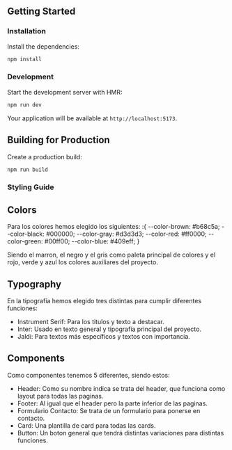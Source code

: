 ## Getting Started

### Installation

Install the dependencies:

```bash
npm install
```

### Development

Start the development server with HMR:

```bash
npm run dev
```

Your application will be available at `http://localhost:5173`.

## Building for Production

Create a production build:

```bash
npm run build
```

### Styling Guide

## Colors

Para los colores hemos elegido los siguientes:
:{
--color-brown: #b68c5a;
--color-black: #000000;
--color-gray: #d3d3d3;
--color-red: #ff0000;
--color-green: #00ff00;
--color-blue: #409eff;
}

Siendo el marron, el negro y el gris como paleta principal de colores y el rojo, verde y azul los colores auxiliares del proyecto.

## Typography

En la tipografía hemos elegido tres distintas para cumplir diferentes funciones:

- Instrument Serif: Para los titulos y texto a destacar.
- Inter: Usado en texto general y tipografia principal del proyecto.
- Jaldi: Para textos más específicos y textos con importancia.

## Components

Como componentes tenemos 5 diferentes, siendo estos:

- Header: Como su nombre indica se trata del header, que funciona como layout para todas las paginas.
- Footer: Al igual que el header pero la parte inferior de las paginas.
- Formulario Contacto: Se trata de un formulario para ponerse en contacto.
- Card: Una plantilla de card para todas las cards.
- Button: Un boton general que tendrá distintas variaciones para distintas funciones.
